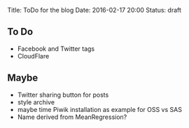 Title: ToDo for the blog
Date: 2016-02-17 20:00
Status: draft

## To Do
 * Facebook and Twitter tags
 * CloudFlare

## Maybe
 * Twitter sharing button for posts
 * style archive
 * maybe time Piwik installation as example for OSS vs SAS
 * Name derived from MeanRegression?
